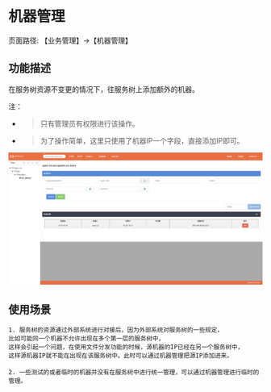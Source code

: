 # 机器管理

页面路径: 【业务管理】->【机器管理】

## 功能描述

在服务树资源不变更的情况下，往服务树上添加额外的机器。

注：
* > 只有管理员有权限进行该操作。
* > 为了操作简单，这里只使用了机器IP一个字段，直接添加IP即可。

![机器管理](/机器管理/images/机器管理.png)

## 使用场景

```
1. 服务树的资源通过外部系统进行对接后，因为外部系统对服务树的一些规定，
比如可能同一个机器不允许出现在多个第一层的服务树中，
这样会引起一个问题，在使用文件分发功能的时候，源机器的IP已经在另一个服务树中，
这样源机器IP就不能在出现在该服务树中。此时可以通过机器管理把源IP添加进来。

2. 一些测试的或者临时的机器并没有在服务树中进行统一管理，可以通过机器管理进行临时的管理。
```
